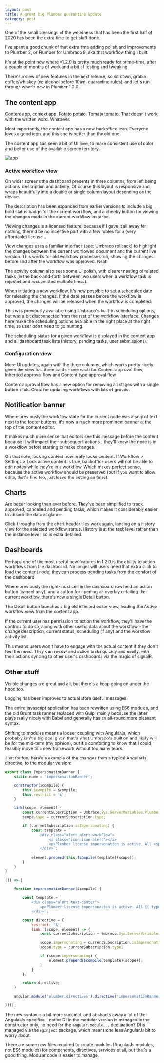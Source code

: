 ```yaml
---
layout: post
title: A great big Plumber quarantine update
category: post
---
```


One of the small blessings of the weirdness that has been the first half of 2020 has been the extra time to get stuff done.

I've spent a good chunk of that extra time adding polish and improvements to Plumber 2, or Plumber for Umbraco 8, aka that workflow thing I built.

It's at the point now where v1.2.0 is pretty much ready for prime-time, after a couple of months of work and a bit of testing and tweaking.

There's a slew of new features in the next release, so sit down, grab a coffee/whiskey (no alcohol before 10am, quarantine rules), and let's run through what's new in Plumber 1.2.0.

## The content app

Content app, context app. Potato potato. Tomato tomato. That doesn't work with the written word. Whatever.

Most importantly, the content app has a new backoffice icon. Everyone loves a good icon, and this one is better than the old one.

The content app has seen a bit of UI love, to make consistent use of color and better use of the available screen territory. 

![app](https://github.com/nathanwoulfe/nathanwoulfe.github.io/blob/master/p-app.jpg?raw=true)

### Active workflow view

On wider screens the dashboard presents in three columns, from left being actions, description and activity. Of course this layout is responsive and wraps beautifully into a double or single column layout depending on the device.

The description has been expanded from earlier versions to include a big bold status badge for the current workflow, and a cheeky button for viewing the changes made in the current workflow instance.

Viewing changes is a licensed feature, because if I gave it all away for nothing, there'd be no incentive part with a few rubles for a (very affordable) license...

View changes uses a familiar interface (see: Umbraco rollback) to highlight the changes between the current worflowed document and the current live version. This works for old workflow processes too, showing the changes before and after the workflow was approved. Neat!

The activity column also sees some UI polish, with clearer nesting of related tasks (ie the back-and-forth between two users when a workflow task is rejected and resubmitted multiple times).

When initiating a new workflow, it's now possible to set a scheduled date for releasing the changes. If the date passes before the workflow is approved, the changes will be released when the workflow is completed.

This was previously available using Umbraco's built-in scheduling options, but was a bit disconnected from the rest of the workflow interface. Changes here make the scheduling options available in the right place at the right time, so user don't need to go hunting.

The scheduling status for a given workflow is displayed in the content app and all dashboard task lists (history, pending tasks, user submissions).

### Configuration view

More UI updates, again with the three columns, which works pretty nicely given the view has three cards - one each for Content approval flow, Inherited approval flow and Content type approval flow

Content approval flow has a new option for removing all stages with a single button click. Great for updating workflows with lots of groups.

## Notification banner

Where previously the workflow state for the current node was a snip of text next to the footer buttons, it's now a much more prominent banner at the top of the content editor.

It makes much more sense that editors see this message before the content because it will impact their subsequent actions - they'll know the node is in a workflow before starting to make changes.

On that note, locking content now really locks content. If Workflow > Settings > Lock active content is true, backoffice users will not be able to edit nodes while they're in a workflow. Which makes perfect sense, because the active workflow should be preserved (but if you want to allow edits, that's fine too, just leave the setting as false).

## Charts

Are better looking than ever before. They've been simplified to track approved, cancelled and pending tasks, which makes it considerably easier to absorb the data at glance.

Click-throughs from the chart header tiles work again, landing on a history view for the selected workflow status. History is at the task level rather than the instance level, so is extra detailed.

## Dashboards 

Perhaps one of the most useful new features in 1.2.0 is the ability to action workflows from the dashboard. No longer will users need that extra click to load the content node, they can process pending tasks from the comfort of the dashboard.

Where previously the right-most cell in the dashboard row held an action button (cancel only), and a button for opening an overlay detailing the current workflow, there's now a single Detail button.

The Detail button launches a big old infinited editor view, loading the Active workflow view from the content app.

If the current user has permission to action the workflow, they'll have the controls to do so, along with other useful data about the workflow - the change description, current status, scheduling (if any) and the workflow activity list.

This means users won't have to engage with the actual content if they don't feel the need. They can review and action tasks quickly and easily, with their actions syncing to other user's dashboards via the magic of signalR.

## Other stuff

Visible changes are great and all, but there's a heap going on under the hood too.

Logging has been improved to actual store useful messages. 

The entire javascript application has been rewritten using ES6 modules, and the old Grunt task runner replaced with Gulp, mainly because the latter plays really nicely with Babel and generally has an all-round more pleasant syntax.

Shifting to modules means a looser coupling with AngularJs, which probably isn't a big deal given that's what Umbraco's built on and likely will be for the mid-term (my opinion), but it's comforting to know that I could feasibly move to a new framework without too many tears.

Just for fun, here's a example of the changes from a typical AngularJs directive, to the modular version:

```js
export class ImpersonationBanner {
    static name = 'impersonationBanner';

    constructor($compile) {
        this.$compile = $compile;
        this.restrict = 'A';
    }

    link(scope, element) {
        const currentSubscription = Umbraco.Sys.ServerVariables.PlumberSubscription;
        scope.type = currentSubscription.type;

        if (currentSubscription.isImpersonating) {
            const template = ` 
                <div class="alert alert-workflow">
                    <i class="icon icon-alert"></i>
                    <p>Plumber license impersonation is active. All <span class="umb-badge">{{ type }}</span> features are available on non-production domains only.</p>
                </div>`;
                
            element.prepend(this.$compile(template)(scope));
        }
    }
}
```

```js
(() => {

    function impersonationBanner($compile) {

        const template = ` 
            <div class="alert text-center">
                <p>Plumber license impersonation is active. All {{ type }} features are available on localhost only.</p>
            </div>`;

        const directive = {
            restrict: 'A',
            link: (scope, element) => {
                const currentSubscription = Umbraco.Sys.ServerVariables.PlumberSubscription;

                scope.impersonating = currentSubscription.isImpersonating;
                scope.type = currentSubscription.type;

                if (scope.impersonating) {
                    element.prepend($compile(template)(scope));
                }
            }
        };

        return directive;
    }

    angular.module('plumber.directives').directive('impersonationBanner', ['$compile', impersonationBanner]);

})();
```

The new syntax is a bit more succinct, and abstracts away a lot of the AngularJs specifics - notice DI in the modular version is managed in the constructor only, no need for the `angular.module...` declaration? DI is managed via the `ngInject` package, which means one less AngularJs bit to worry about.

There are some new files required to create modules (AngularJs modules, not ES6 modules) for components, directives, services et all, but that's a good thing. Modular code is easier to manage.
